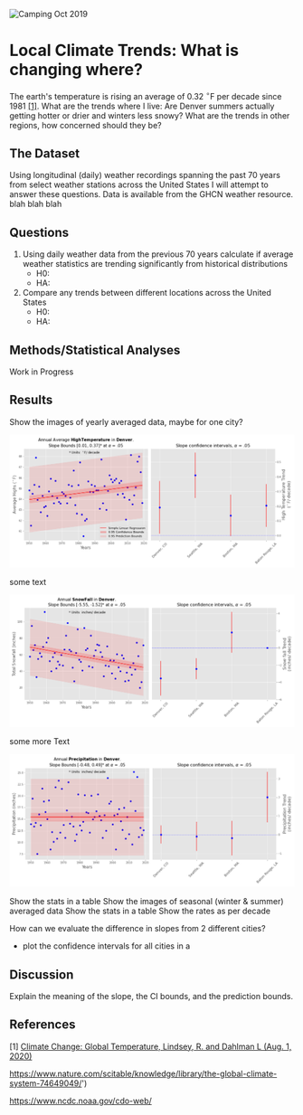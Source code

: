 ![Camping Oct 2019](Report_Images/Big_Meadows_RMNP_crop.png)

# Local Climate Trends: What is changing where?

The earth's temperature is rising an average of 0.32 $^\circ$F per decade since 1981 [[1]](#1).  What are the trends where I live:  Are Denver summers actually getting hotter or drier and winters less snowy?  What are the trends in other regions, how concerned should they be?

## The Dataset
Using longitudinal (daily) weather recordings spanning the past 70 years from select weather stations across the United States I will attempt to answer these questions.  Data is available from the GHCN weather resource.  blah blah blah

## Questions
1. Using daily weather data from the previous 70 years calculate if average weather statistics are trending significantly from historical distributions
    - H0:
    - HA:    
2. Compare any trends between different locations across the United States
    - H0:
    - HA:
## Methods/Statistical Analyses
Work in Progress

## Results
Show the images of yearly averaged data, maybe for one city?

![Denver SNOW plot](src/Denver_TMAX_annual_both.png 'Image Text')

some text

![Denver SNOW plot](src/Denver_SNOW_annual_both.png)


some more Text

![Denver SNOW plot](src/Denver_PRCP_annual_both.png)

Show the stats in a table
Show the images of seasonal (winter & summer) averaged data
Show the stats in a table
Show the rates as per decade

How can we evaluate the difference in slopes from 2 different cities?
- plot the confidence intervals for all cities in a 

## Discussion
Explain the meaning of the slope, the CI bounds, and the prediction bounds. 





## References
<a id="1">[1]</a> 
[Climate Change: Global Temperature, Lindsey, R. and Dahlman L (Aug. 1, 2020)]('https://www.climate.gov/news-features/understanding-climate/climate-change-global-temperature)

https://www.nature.com/scitable/knowledge/library/the-global-climate-system-74649049/')

https://www.ncdc.noaa.gov/cdo-web/
